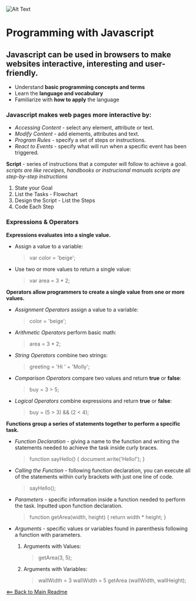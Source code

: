 ![Alt Text](https://www.simplilearn.com/ice9/free_resources_article_thumb/X_Reasons_to_learn_Javascript.jpg)

# Programming with Javascript

## Javascript can be used in browsers to make websites interactive, interesting and user-friendly.

- Understand **basic programming concepts and terms**
- Learn the **language and vocabulary** 
- Familiarize with **how to apply** the language

### Javascript makes web pages more interactive by:

- *Accessing Content* - select any element, attribute or text.
- *Modify Content* - add elements, attributes and text.
- *Program Rules* - specify a set of steps or instructions.
- *React to Events* - specify what will run when a specific event has been triggered.   

**Script** - series of instructions that a computer will follow to achieve a goal.
*scripts are like receipes, handbooks or instrucional manuals*
*scripts are step-by-step instructions*

1. State your Goal
1. List the Tasks - Flowchart
1. Design the Script - List the Steps
1. Code Each Step

### Expressions & Operators

**Expressions evaluates into a single value.**

- Assign a value to a variable: 
  > var color = 'beige';

- Use two or more values to return a single value: 
  > var area = 3 * 2;

**Operators allow programmers to create a single value from one or more values.**

- *Assignment Operators* assign a value to a variable:
  > color = 'beige';

- *Arithmetic Operators* perform basic math:
  > area = 3 * 2;

- *String Operators* combine two strings:
  > greeting = 'Hi ' + 'Molly';

- *Comparison Operators* compare two values and return **true** or **false**:
  > buy = 3 > 5;

- *Logical Operators* combine expressions and return **true** or **false**:
  > buy = (5 > 3) && (2 < 4);

**Functions group a series of statements together to perform a specific task.**

- *Function Declaration* - giving a name to the function and writing the statements needed to achieve the task inside curly braces.
  > function sayHello() {
  >    document.write('Hello!');
  > }

- *Calling the Function* - following function declaration, you can execute all of the statements within curly brackets with just one line of code.
  > sayHello();

- *Parameters* - specific information inside a function needed to perform the task. Inputted upon function declaration.
  > function getArea(width, height) {
  >    return width * height;
  > }

- *Arguments* - specific values or variables found in parenthesis following a function with parameters.
   
   1. Arguments with Values:
      > getArea(3, 5);

   1. Arguments with Variables:
      > wallWidth = 3
      > wallWidth = 5
      > getArea (wallWidth, wallHeight);


[<== Back to Main Readme](README.md)
